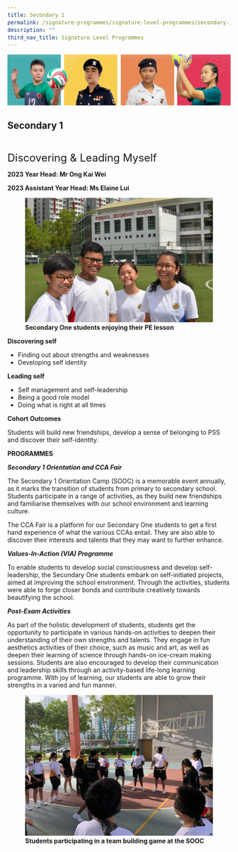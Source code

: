 ```yaml
---
title: Secondary 1
permalink: /signature-programmes/signature-level-programmes/secondary-1/
description: ""
third_nav_title: Signature Level Programmes
---
```

![](/images/Our%20School/subbanner.jpg)

## Secondary 1
<font size="5"><br>
	Discovering &amp; Leading Myself</font>
	
**2023 Year Head: Mr Ong Kai Wei**

**2023 Assistant Year Head: 
Ms Elaine Lui**

<figure>
<img src="/images/Signature%20Programmes/Signature%20Level%20Programmes/Sec%201/New%20Sec%201s-2.jpg">
<figcaption> <strong> Secondary One students enjoying their PE lesson</strong> </figcaption>
</figure>

**Discovering self**

*   Finding out about strengths and weaknesses
*   Developing self identity

  

**Leading self**

*   Self management and self-leadership
*   Being a good role model
*   Doing what is right at all times

  

**Cohort Outcomes**

Students will build new friendships, develop a sense of belonging to PSS and discover their self-identity.

  

  

**PROGRAMMES**

  

**_Secondary 1 Orientation and CCA Fair_**

  

The Secondary 1 Orientation Camp (SOOC) is a memorable event annually, as it marks the transition of students from primary to secondary school. Students participate in a range of activities, as they build new friendships and familiarise themselves with our school environment and learning culture.

  

The CCA Fair is a platform for our Secondary One students to get a first hand experience of what the various CCAs entail. They are also able to discover their interests and talents that they may want to further enhance.

  

  

_**Values-In-Action (VIA) Programme**_

  

To enable students to develop social consciousness and develop self-leadership, the Secondary One students embark on self-initiated projects, aimed at improving the school environment. Through the activities, students were able to forge closer bonds and contribute creatively towards beautifying the school.

  

  

**_Post-Exam Activities_**

  

As part of the holistic development of students, students get the opportunity to participate in various hands-on activities to deepen their understanding of their own strengths and talents. They engage in fun aesthetics activities of their choice, such as music and art, as well as deepen their learning of science through hands-on ice-cream making sessions. Students are also encouraged to develop their communication and leadership skills through an activity-based life-long learning programme. With joy of learning, our students are able to grow their strengths in a varied and fun manner.

<figure>
<img src="/images/Signature%20Programmes/Signature%20Level%20Programmes/Sec%201/Orientation4.jpeg">
<figcaption> <strong> Students participating in a team building game at the SOOC </strong> </figcaption>
</figure>